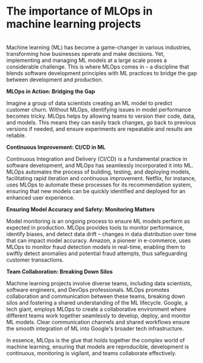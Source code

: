 # The importance of MLOps in machine learning projects

\
Machine learning (ML) has become a game-changer in various industries, transforming how businesses operate and make decisions. Yet, implementing and managing ML models at a large scale poses a considerable challenge. This is where MLOps comes in – a discipline that blends software development principles with ML practices to bridge the gap between development and production.

**MLOps in Action: Bridging the Gap**

Imagine a group of data scientists creating an ML model to predict customer churn. Without MLOps, identifying issues in model performance becomes tricky. MLOps helps by allowing teams to version their code, data, and models. This means they can easily track changes, go back to previous versions if needed, and ensure experiments are repeatable and results are reliable.

**Continuous Improvement: CI/CD in ML**

Continuous Integration and Delivery (CI/CD) is a fundamental practice in software development, and MLOps has seamlessly incorporated it into ML. MLOps automates the process of building, testing, and deploying models, facilitating rapid iteration and continuous improvement. Netflix, for instance, uses MLOps to automate these processes for its recommendation system, ensuring that new models can be quickly identified and deployed for an enhanced user experience.

**Ensuring Model Accuracy and Safety: Monitoring Matters**

Model monitoring is an ongoing process to ensure ML models perform as expected in production. MLOps provides tools to monitor performance, identify biases, and detect data drift – changes in data distribution over time that can impact model accuracy. Amazon, a pioneer in e-commerce, uses MLOps to monitor fraud detection models in real-time, enabling them to swiftly detect anomalies and potential fraud attempts, thus safeguarding customer transactions.

**Team Collaboration: Breaking Down Silos**

Machine learning projects involve diverse teams, including data scientists, software engineers, and DevOps professionals. MLOps promotes collaboration and communication between these teams, breaking down silos and fostering a shared understanding of the ML lifecycle. Google, a tech giant, employs MLOps to create a collaborative environment where different teams work together seamlessly to develop, deploy, and monitor ML models. Clear communication channels and shared workflows ensure the smooth integration of ML into Google's broader tech infrastructure.

In essence, MLOps is the glue that holds together the complex world of machine learning, ensuring that models are reproducible, development is continuous, monitoring is vigilant, and teams collaborate effectively.
